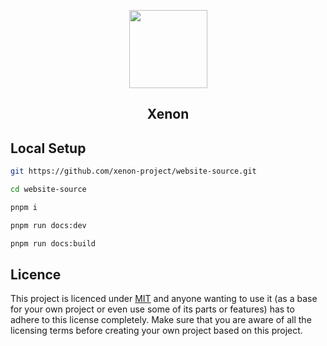 <div align="center">
  <p>
      <img style="width: 125px;" src="https://avatars.githubusercontent.com/xenon-project">
  </p>
  <h2> Xenon  </h2>


</div>





## Local Setup



```bash 
git https://github.com/xenon-project/website-source.git
```

```bash 
cd website-source
```

```bash 
pnpm i
```

```bash 
pnpm run docs:dev
```

```bash 
pnpm run docs:build 
```




## Licence
This project is licenced under [MIT](https://opensource.org/license/mit/) and anyone wanting to use it (as a base for your own project or even use some of its parts or features) has to adhere to this license completely. Make sure that you are aware of all the licensing terms before creating your own project based on this project.




